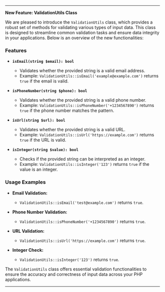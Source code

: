 ---

**New Feature: ValidationUtils Class**

We are pleased to introduce the `ValidationUtils` class, which provides a robust set of methods for validating various types of input data. This class is designed to streamline common validation tasks and ensure data integrity in your applications. Below is an overview of the new functionalities:

### Features

- **`isEmail(string $email): bool`**

  - Validates whether the provided string is a valid email address.
  - Example: `ValidationUtils::isEmail('example@example.com')` returns `true` if the email is valid.

- **`isPhoneNumber(string $phone): bool`**

  - Validates whether the provided string is a valid phone number.
  - Example: `ValidationUtils::isPhoneNumber('+1234567890')` returns `true` if the phone number matches the pattern.

- **`isUrl(string $url): bool`**

  - Validates whether the provided string is a valid URL.
  - Example: `ValidationUtils::isUrl('https://example.com')` returns `true` if the URL is valid.

- **`isInteger(string $value): bool`**

  - Checks if the provided string can be interpreted as an integer.
  - Example: `ValidationUtils::isInteger('123')` returns `true` if the value is an integer.

### Usage Examples

- **Email Validation:**

  - `ValidationUtils::isEmail('test@example.com')` returns `true`.

- **Phone Number Validation:**

  - `ValidationUtils::isPhoneNumber('+1234567890')` returns `true`.

- **URL Validation:**

  - `ValidationUtils::isUrl('https://example.com')` returns `true`.

- **Integer Check:**

  - `ValidationUtils::isInteger('123')` returns `true`.

The `ValidationUtils` class offers essential validation functionalities to ensure the accuracy and correctness of input data across your PHP applications.

---